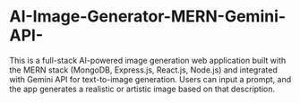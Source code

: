 # AI-Image-Generator-MERN-Gemini-API-
This is a full-stack AI-powered image generation web application built with the MERN stack (MongoDB, Express.js, React.js, Node.js) and integrated with Gemini API for text-to-image generation. Users can input a prompt, and the app generates a realistic or artistic image based on that description. 
